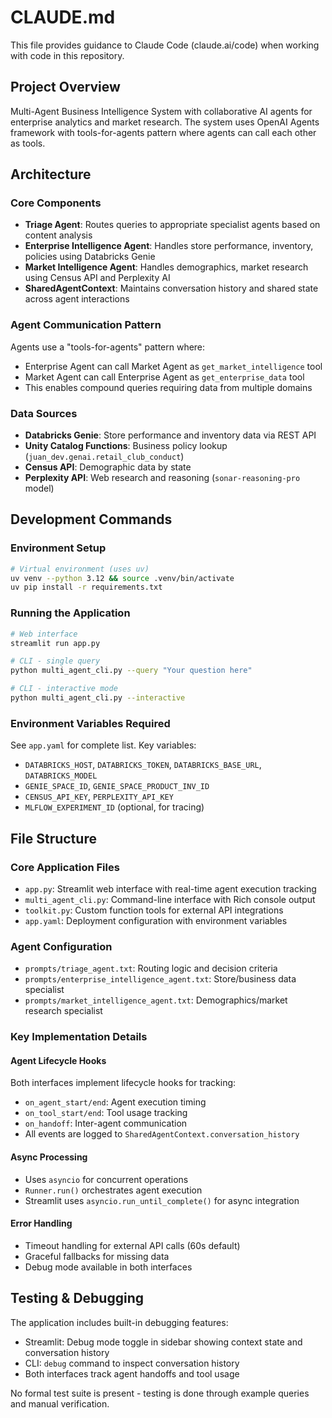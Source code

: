 # CLAUDE.md

This file provides guidance to Claude Code (claude.ai/code) when working with code in this repository.

## Project Overview

Multi-Agent Business Intelligence System with collaborative AI agents for enterprise analytics and market research. The system uses OpenAI Agents framework with tools-for-agents pattern where agents can call each other as tools.

## Architecture

### Core Components
- **Triage Agent**: Routes queries to appropriate specialist agents based on content analysis
- **Enterprise Intelligence Agent**: Handles store performance, inventory, policies using Databricks Genie
- **Market Intelligence Agent**: Handles demographics, market research using Census API and Perplexity AI
- **SharedAgentContext**: Maintains conversation history and shared state across agent interactions

### Agent Communication Pattern
Agents use a "tools-for-agents" pattern where:
- Enterprise Agent can call Market Agent as `get_market_intelligence` tool
- Market Agent can call Enterprise Agent as `get_enterprise_data` tool
- This enables compound queries requiring data from multiple domains

### Data Sources
- **Databricks Genie**: Store performance and inventory data via REST API
- **Unity Catalog Functions**: Business policy lookup (`juan_dev.genai.retail_club_conduct`)
- **Census API**: Demographic data by state
- **Perplexity API**: Web research and reasoning (`sonar-reasoning-pro` model)

## Development Commands

### Environment Setup
```bash
# Virtual environment (uses uv)
uv venv --python 3.12 && source .venv/bin/activate
uv pip install -r requirements.txt
```

### Running the Application
```bash
# Web interface
streamlit run app.py

# CLI - single query
python multi_agent_cli.py --query "Your question here"

# CLI - interactive mode
python multi_agent_cli.py --interactive
```

### Environment Variables Required
See `app.yaml` for complete list. Key variables:
- `DATABRICKS_HOST`, `DATABRICKS_TOKEN`, `DATABRICKS_BASE_URL`, `DATABRICKS_MODEL`
- `GENIE_SPACE_ID`, `GENIE_SPACE_PRODUCT_INV_ID` 
- `CENSUS_API_KEY`, `PERPLEXITY_API_KEY`
- `MLFLOW_EXPERIMENT_ID` (optional, for tracing)

## File Structure

### Core Application Files
- `app.py`: Streamlit web interface with real-time agent execution tracking
- `multi_agent_cli.py`: Command-line interface with Rich console output
- `toolkit.py`: Custom function tools for external API integrations
- `app.yaml`: Deployment configuration with environment variables

### Agent Configuration
- `prompts/triage_agent.txt`: Routing logic and decision criteria
- `prompts/enterprise_intelligence_agent.txt`: Store/business data specialist
- `prompts/market_intelligence_agent.txt`: Demographics/market research specialist

### Key Implementation Details

#### Agent Lifecycle Hooks
Both interfaces implement lifecycle hooks for tracking:
- `on_agent_start/end`: Agent execution timing
- `on_tool_start/end`: Tool usage tracking  
- `on_handoff`: Inter-agent communication
- All events are logged to `SharedAgentContext.conversation_history`

#### Async Processing
- Uses `asyncio` for concurrent operations
- `Runner.run()` orchestrates agent execution
- Streamlit uses `asyncio.run_until_complete()` for async integration

#### Error Handling
- Timeout handling for external API calls (60s default)
- Graceful fallbacks for missing data
- Debug mode available in both interfaces

## Testing & Debugging

The application includes built-in debugging features:
- Streamlit: Debug mode toggle in sidebar showing context state and conversation history
- CLI: `debug` command to inspect conversation history
- Both interfaces track agent handoffs and tool usage

No formal test suite is present - testing is done through example queries and manual verification.